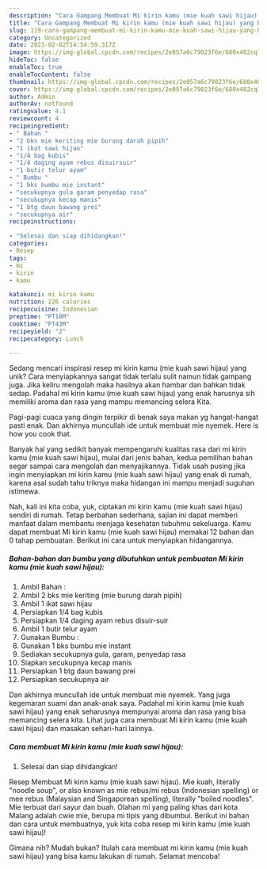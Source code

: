 ```yaml
---
description: "Cara Gampang Membuat Mi kirin kamu (mie kuah sawi hijau) yang Bisa Manjain Lidah"
title: "Cara Gampang Membuat Mi kirin kamu (mie kuah sawi hijau) yang Bisa Manjain Lidah"
slug: 119-cara-gampang-membuat-mi-kirin-kamu-mie-kuah-sawi-hijau-yang-bisa-manjain-lidah
category: Uncategorized
date: 2023-02-02T14:54:59.317Z
image: https://img-global.cpcdn.com/recipes/2e057a6c79023f6e/680x482cq70/mi-kirin-kamu-mie-kuah-sawi-hijau-foto-resep-utama.jpg
hideToc: false
enableToc: true
enableTocContent: false
thumbnail: https://img-global.cpcdn.com/recipes/2e057a6c79023f6e/680x482cq70/mi-kirin-kamu-mie-kuah-sawi-hijau-foto-resep-utama.jpg
cover: https://img-global.cpcdn.com/recipes/2e057a6c79023f6e/680x482cq70/mi-kirin-kamu-mie-kuah-sawi-hijau-foto-resep-utama.jpg
author: Admin
authorAv: notfound
ratingvalue: 4.1
reviewcount: 4
recipeingredient:
- " Bahan "
- "2 bks mie keriting mie burung darah pipih"
- "1 ikat sawi hijau"
- "1/4 bag kubis"
- "1/4 daging ayam rebus disuirsuir"
- "1 butir telur ayam"
- " Bumbu "
- "1 bks bumbu mie instant"
- "secukupnya gula garam penyedap rasa"
- "secukupnya kecap manis"
- "1 btg daun bawang prei"
- "secukupnya air"
recipeinstructions:

- "Selesai dan siap dihidangkan!"
categories:
- Resep
tags:
- mi
- kirin
- kamu

katakunci: mi kirin kamu 
nutrition: 226 calories
recipecuisine: Indonesian
preptime: "PT10M"
cooktime: "PT43M"
recipeyield: "2"
recipecategory: Lunch

---
```





Sedang mencari inspirasi resep mi kirin kamu (mie kuah sawi hijau) yang unik? Cara menyiapkannya sangat tidak terlalu sulit namun tidak gampang juga. Jika keliru mengolah maka hasilnya akan hambar dan bahkan tidak sedap. Padahal mi kirin kamu (mie kuah sawi hijau) yang enak harusnya sih memiliki aroma dan rasa yang mampu memancing selera Kita.





Pagi-pagi cuaca yang dingin terpikir di benak saya makan yg hangat-hangat pasti enak. Dan akhirnya muncullah ide untuk membuat mie nyemek. Here is how you cook that.

Banyak hal yang sedikit banyak mempengaruhi kualitas rasa dari mi kirin kamu (mie kuah sawi hijau), mulai dari jenis bahan, kedua pemilihan bahan segar sampai cara mengolah dan menyajikannya. Tidak usah pusing jika ingin menyiapkan mi kirin kamu (mie kuah sawi hijau) yang enak di rumah, karena asal sudah tahu triknya maka hidangan ini mampu menjadi suguhan istimewa.






Nah, kali ini kita coba, yuk, ciptakan mi kirin kamu (mie kuah sawi hijau) sendiri di rumah. Tetap berbahan sederhana, sajian ini dapat memberi manfaat dalam membantu menjaga kesehatan tubuhmu sekeluarga. Kamu dapat membuat Mi kirin kamu (mie kuah sawi hijau) memakai 12 bahan dan 0 tahap pembuatan. Berikut ini cara untuk menyiapkan hidangannya.

<!--inarticleads1-->

##### Bahan-bahan dan bumbu yang dibutuhkan untuk pembuatan Mi kirin kamu (mie kuah sawi hijau):

1. Ambil  Bahan :
1. Ambil 2 bks mie keriting (mie burung darah pipih)
1. Ambil 1 ikat sawi hijau
1. Persiapkan 1/4 bag kubis
1. Persiapkan 1/4 daging ayam rebus disuir-suir
1. Ambil 1 butir telur ayam
1. Gunakan  Bumbu :
1. Gunakan 1 bks bumbu mie instant
1. Sediakan secukupnya gula, garam, penyedap rasa
1. Siapkan secukupnya kecap manis
1. Persiapkan 1 btg daun bawang prei
1. Persiapkan secukupnya air


Dan akhirnya muncullah ide untuk membuat mie nyemek. Yang juga kegemaran suami dan anak-anak saya. Padahal mi kirin kamu (mie kuah sawi hijau) yang enak seharusnya mempunyai aroma dan rasa yang bisa memancing selera kita. Lihat juga cara membuat Mi kirin kamu (mie kuah sawi hijau) dan masakan sehari-hari lainnya. 

<!--inarticleads2-->

##### Cara membuat Mi kirin kamu (mie kuah sawi hijau):


1. Selesai dan siap dihidangkan!

Resep Membuat Mi kirin kamu (mie kuah sawi hijau). Mie kuah, literally &#34;noodle soup&#34;, or also known as mie rebus/mi rebus (Indonesian spelling) or mee rebus (Malaysian and Singaporean spelling), literally &#34;boiled noodles&#34;. Mie terbuat dari sayur dan buah. Olahan mi yang paling khas dari kota Malang adalah cwie mie, berupa mi tipis yang dibumbui. Berikut ini bahan dan cara untuk membuatnya, yuk kita coba resep mi kirin kamu (mie kuah sawi hijau)! 

Gimana nih? Mudah bukan? Itulah cara membuat mi kirin kamu (mie kuah sawi hijau) yang bisa kamu lakukan di rumah. Selamat mencoba!
